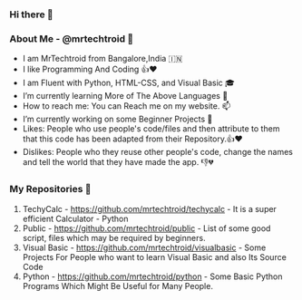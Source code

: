 ### Hi there 👋
### About Me - @mrtechtroid 📙
* I am MrTechtroid from Bangalore,India 🇮🇳
* I like Programming And Coding 👍❤️
* I am Fluent with Python, HTML-CSS, and Visual Basic 🎓
* I’m currently learning More of The Above Languages 🌱
* How to reach me: You can Reach me on my website. 📫
* I’m currently working on some Beginner Projects 🔭
* Likes: People who use people's code/files and then attribute to them that this code has been adapted from their Repository.👍❤️
* Dislikes: People who they reuse other people's code, change the names and tell the world that they have made the app. 👎💔
### My Repositories 📁
1. TechyCalc - https://github.com/mrtechtroid/techycalc - It is a super efficient Calculator - Python
2. Public - https://github.com/mrtechtroid/public - List of some good script, files which may be required by beginners. 
3. Visual Basic - https://github.com/mrtechtroid/visualbasic - Some Projects For People who want to learn Visual Basic and also Its Source Code
4. Python - https://github.com/mrtechtroid/python - Some Basic Python Programs Which Might Be Useful for Many People.

